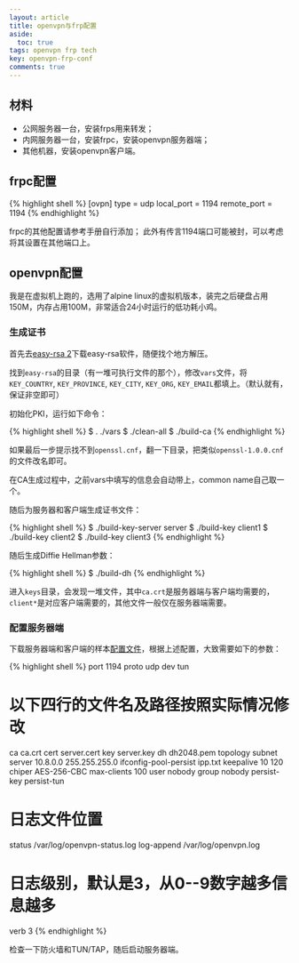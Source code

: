 ```yaml
---
layout: article
title: openvpn与frp配置
aside:
  toc: true
tags: openvpn frp tech
key: openvpn-frp-conf
comments: true
---
```


## 材料

- 公网服务器一台，安装frps用来转发；
- 内网服务器一台，安装frpc，安装openvpn服务器端；
- 其他机器，安装openvpn客户端。

<!--more-->

## frpc配置

{% highlight shell %}
[ovpn]
type = udp
local_port = 1194
remote_port = 1194
{% endhighlight %}

frpc的其他配置请参考手册自行添加；
此外有传言1194端口可能被封，可以考虑将其设置在其他端口上。

## openvpn配置

我是在虚拟机上跑的，选用了alpine linux的虚拟机版本，装完之后硬盘占用150M，内存占用100M，非常适合24小时运行的低功耗小鸡。

### 生成证书

首先去[easy-rsa 2](https://github.com/OpenVPN/easy-rsa-old)下载easy-rsa软件，随便找个地方解压。

找到`easy-rsa`的目录（有一堆可执行文件的那个），修改`vars`文件，将`KEY_COUNTRY`, `KEY_PROVINCE`, `KEY_CITY`, `KEY_ORG`, `KEY_EMAIL`都填上。（默认就有，保证非空即可）

初始化PKI，运行如下命令：

{% highlight shell %}
$ . ./vars
$ ./clean-all
$ ./build-ca
{% endhighlight %}

如果最后一步提示找不到`openssl.cnf`，翻一下目录，把类似`openssl-1.0.0.cnf`的文件改名即可。

在CA生成过程中，之前vars中填写的信息会自动带上，common name自己取一个。

随后为服务器和客户端生成证书文件：

{% highlight shell %}
$ ./build-key-server server
$ ./build-key client1
$ ./build-key client2
$ ./build-key client3
{% endhighlight %}

随后生成Diffie Hellman参数：

{% highlight shell %}
$ ./build-dh
{% endhighlight %}

进入`keys`目录，会发现一堆文件，其中`ca.crt`是服务器端与客户端均需要的，`client*`是对应客户端需要的，其他文件一般仅在服务器端需要。

### 配置服务器端

下载服务器端和客户端的样本[配置文件](https://github.com/OpenVPN/openvpn/tree/master/sample/sample-config-files)，根据上述配置，大致需要如下的参数：

{% highlight shell %}
port 1194
proto udp
dev tun
# 以下四行的文件名及路径按照实际情况修改
ca ca.crt
cert server.cert
key server.key
dh dh2048.pem
topology subnet
server 10.8.0.0 255.255.255.0
ifconfig-pool-persist ipp.txt
keepalive 10 120
chiper AES-256-CBC
max-clients 100
user nobody
group nobody
persist-key
persist-tun
# 日志文件位置
status /var/log/openvpn-status.log
log-append /var/log/openvpn.log
# 日志级别，默认是3，从0--9数字越多信息越多
verb 3
{% endhighlight %}

检查一下防火墙和TUN/TAP，随后启动服务器端。
